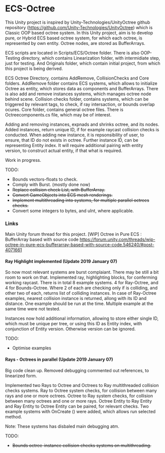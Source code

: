 # ECS-Octree
This Unity project is inspired by Unity-Technologies/UnityOctree github repository (https://github.com/Unity-Technologies/UnityOctree) which is Classic OOP based octree system.
In this Unity project, aim is to develop pure, or Hybrid ECS based octree system, for which each octree, is represented by own entity.
Octree nodes, are stored as BufferArrays.

ECS scripts are located in Scripts/ECS/Octree folder.
There is also OOP-Testing directory, which contains Linearization folder, with intermidiate step, just for testing.
And Originals folder, which contain initial project, from which this project is being derived.

ECS Octree Directory, contains AddRemove, CollisionChecks and Core folders.
AddRemove folder contains ECS systems, which allows to initialize Octree as entity, which stores data as components and BufferArrays.
There is also add and remove instances systems, which manages octree node behind scene.
Collision checks folder, contains systems, which can be triggered by relevant tags, to check, if ray intersaction, or bounds overlap ocures.
Core folder, contains general octree files. There is Octreecomponents.cs file, which may be of interest.

Adding and removing instances, expnads and shrinks octree, and its nodes.
Added instances, return unique ID, if for example raycast collision checks is conducted.
When adding new instance, it is repsonsibility of user, to ensure, that ID do not exists in octree.
Further instance ID, can be representing Entity index. It will require additional pairing with entity version, to construct actual entity, if that what is required.

Work in progress.

TODO: 
* Bounds vectors-floats to check.
* Comply with Burst. (mostly done now)
* ~~Replace collision check List, with BufferArray.~~
* ~~Convert GameObjects into ECS mesh renderings.~~
* ~~Implement multithreading into systems, for multiple parallel octrees checks.~~
* Convert some integers to bytes, and uInt, where applicable.


### Links
Main Unity forum thread for this project.
[WIP] Octree in Pure ECS : BufferArray based with source code
https://forum.unity.com/threads/wip-octree-in-pure-ecs-bufferarray-based-with-source-code.546240/#post-4071661

#### Ray Highlight implemented  (Update 2019 January 07)

So now most relevant systems are burst complaiant. There may be still a bit room to work on that.
Implemented ray, highlighting blocks, for conferming working raycast.
There is in total 8 example systems. 4 for Ray-Octree, and 4 for Bounds-Octree.
Where 2 of each are checking only if is colliding, and other two of each, returns list of colliding instances.
In case of Ray-Octree examples, nearest collision instance is returned, allong with its ID and distance.
One example should be run at the time. Multiple example at the same time were not tested.

Instances now hold additional information, allowing to store either single ID, which must be unique per tree, or using this ID as Entity index, with conjunction of Entity version. Otherwise version can be ignored.

TODO:
* Optimise examples

#### Rays - Octrees in parallel (Update 2019 January 07)

Big code clean up.
Removed debugging commented out references, to linearized form.

Implemented two Rays to Octree and Octrees to Ray multithreaded collision checks systems.
Ray to Octree system checks, for collision between many rays and one or more octrees.
Octree to Ray system checks, for collision between many octrees and one or more rays.
Octree Entity to Ray Entity and Ray Entity to Octree Entity can be paired, for relevant checks.
Two example systems with OnCreate () were added, which allows run selected method.

Note:
These systems has disbaled main debugging atm.

TODO:
* ~~Bounds octree-instance collision checks systems on multithreading.~~

